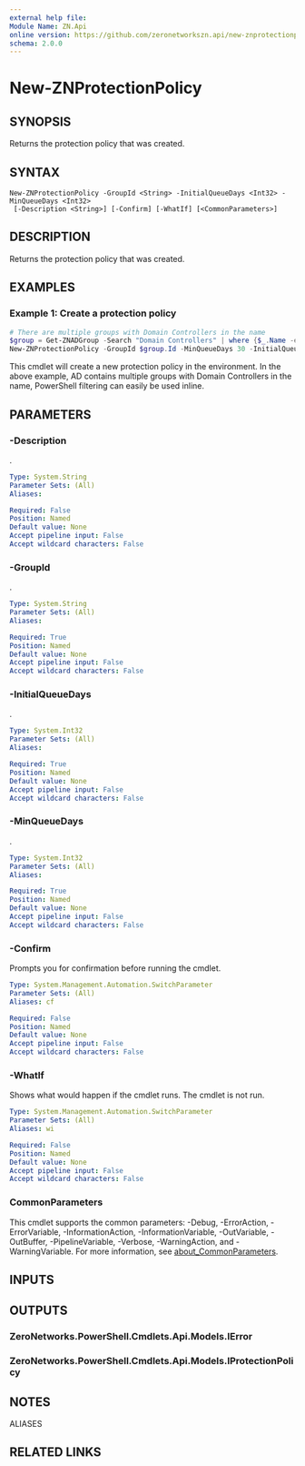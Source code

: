 ```yaml
---
external help file:
Module Name: ZN.Api
online version: https://github.com/zeronetworkszn.api/new-znprotectionpolicy
schema: 2.0.0
---
```


# New-ZNProtectionPolicy

## SYNOPSIS
Returns the protection policy that was created.

## SYNTAX

```
New-ZNProtectionPolicy -GroupId <String> -InitialQueueDays <Int32> -MinQueueDays <Int32>
 [-Description <String>] [-Confirm] [-WhatIf] [<CommonParameters>]
```

## DESCRIPTION
Returns the protection policy that was created.

## EXAMPLES

### Example 1: Create a protection policy
```powershell
# There are multiple groups with Domain Controllers in the name
$group = Get-ZNADGroup -Search "Domain Controllers" | where {$_.Name -eq "Domain Controllers"}
New-ZNProtectionPolicy -GroupId $group.Id -MinQueueDays 30 -InitialQueueDays 30
```

This cmdlet will create a new protection policy in the environment.
In the above example, AD contains multiple groups with Domain Controllers in the name, PowerShell filtering can easily be used inline.

## PARAMETERS

### -Description
.

```yaml
Type: System.String
Parameter Sets: (All)
Aliases:

Required: False
Position: Named
Default value: None
Accept pipeline input: False
Accept wildcard characters: False
```

### -GroupId
.

```yaml
Type: System.String
Parameter Sets: (All)
Aliases:

Required: True
Position: Named
Default value: None
Accept pipeline input: False
Accept wildcard characters: False
```

### -InitialQueueDays
.

```yaml
Type: System.Int32
Parameter Sets: (All)
Aliases:

Required: True
Position: Named
Default value: None
Accept pipeline input: False
Accept wildcard characters: False
```

### -MinQueueDays
.

```yaml
Type: System.Int32
Parameter Sets: (All)
Aliases:

Required: True
Position: Named
Default value: None
Accept pipeline input: False
Accept wildcard characters: False
```

### -Confirm
Prompts you for confirmation before running the cmdlet.

```yaml
Type: System.Management.Automation.SwitchParameter
Parameter Sets: (All)
Aliases: cf

Required: False
Position: Named
Default value: None
Accept pipeline input: False
Accept wildcard characters: False
```

### -WhatIf
Shows what would happen if the cmdlet runs.
The cmdlet is not run.

```yaml
Type: System.Management.Automation.SwitchParameter
Parameter Sets: (All)
Aliases: wi

Required: False
Position: Named
Default value: None
Accept pipeline input: False
Accept wildcard characters: False
```

### CommonParameters
This cmdlet supports the common parameters: -Debug, -ErrorAction, -ErrorVariable, -InformationAction, -InformationVariable, -OutVariable, -OutBuffer, -PipelineVariable, -Verbose, -WarningAction, and -WarningVariable. For more information, see [about_CommonParameters](http://go.microsoft.com/fwlink/?LinkID=113216).

## INPUTS

## OUTPUTS

### ZeroNetworks.PowerShell.Cmdlets.Api.Models.IError

### ZeroNetworks.PowerShell.Cmdlets.Api.Models.IProtectionPolicy

## NOTES

ALIASES

## RELATED LINKS

